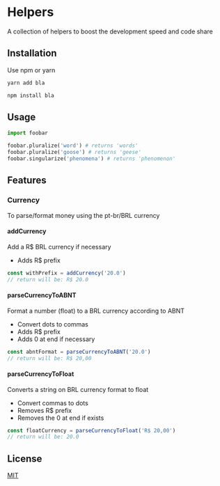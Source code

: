 # Helpers

A collection of helpers to boost the development speed and code share

## Installation

Use npm or yarn

```bash
yarn add bla
```

```bash
npm install bla
```

## Usage

```python
import foobar

foobar.pluralize('word') # returns 'words'
foobar.pluralize('goose') # returns 'geese'
foobar.singularize('phenomena') # returns 'phenomenon'
```

## Features

### Currency

To parse/format money using the pt-br/BRL currency

#### addCurrency

Add a R$ BRL currency if necessary

- Adds R$ prefix

```js
const withPrefix = addCurrency('20.0')
// return will be: R$ 20.0
```

#### parseCurrencyToABNT

Format a number (float) to a BRL currency according to ABNT

- Convert dots to commas
- Adds R$ prefix
- Adds 0 at end if necessary

```js
const abntFormat = parseCurrencyToABNT('20.0')
// return will be: R$ 20,00
```

#### parseCurrencyToFloat

Converts a string on BRL currency format to float

- Convert commas to dots
- Removes R$ prefix
- Removes the 0 at end if exists

```js
const floatCurrency = parseCurrencyToFloat('R$ 20,00')
// return will be: 20.0
```

## License
[MIT](https://choosealicense.com/licenses/mit/)